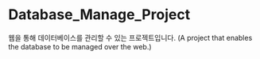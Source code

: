 # Database_Manage_Project
웹을 통해 데이터베이스를 관리할 수 있는 프로젝트입니다. (A project that enables the database to be managed over the web.)
